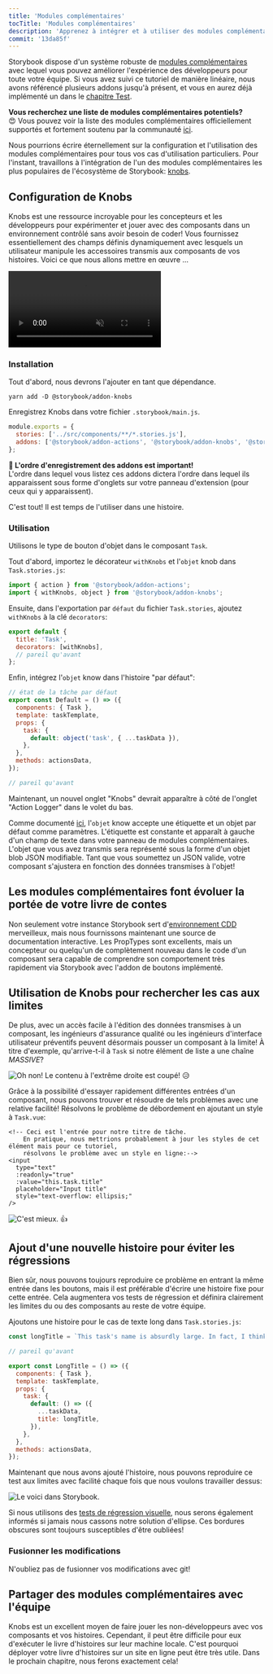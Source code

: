 ```yaml
---
title: 'Modules complémentaires'
tocTitle: 'Modules complémentaires'
description: 'Apprenez à intégrer et à utiliser des modules complémentaires à l aide d un exemple populaire'
commit: '13da85f'
---
```


Storybook dispose d'un système robuste de [modules complémentaires](https://storybook.js.org/docs/vue/configure/storybook-addons) avec lequel vous pouvez améliorer l'expérience des développeurs pour toute votre équipe. Si vous avez suivi ce tutoriel de manière linéaire, nous avons référencé plusieurs addons jusqu'à présent, et vous en aurez déjà implémenté un dans le [chapitre Test](/intro-to-storybook/vue/fr/test/).

<div class="aside">
<strong>Vous recherchez une liste de modules complémentaires potentiels?</strong>
<br/>
😍 Vous pouvez voir la liste des modules complémentaires officiellement supportés et fortement soutenu par la communauté <a href="https://storybook.js.org/addons/addon-gallery/">ici</a>.
</div>

Nous pourrions écrire éternellement sur la configuration et l'utilisation des modules complémentaires pour tous vos cas d'utilisation particuliers. Pour l'instant, travaillons à l'intégration de l'un des modules complémentaires les plus populaires de l'écosystème de Storybook: [knobs](https://github.com/storybookjs/addon-knobs).

## Configuration de Knobs

Knobs est une ressource incroyable pour les concepteurs et les développeurs pour expérimenter et jouer avec des composants dans un environnement contrôlé sans avoir besoin de coder! Vous fournissez essentiellement des champs définis dynamiquement avec lesquels un utilisateur manipule les accessoires transmis aux composants de vos histoires. Voici ce que nous allons mettre en œuvre ...

<video autoPlay muted playsInline loop>
  <source
    src="/intro-to-storybook/addon-knobs-demo.mp4"
    type="video/mp4"
  />
</video>

### Installation

Tout d'abord, nous devrons l'ajouter en tant que dépendance.

```shell
yarn add -D @storybook/addon-knobs
```

Enregistrez Knobs dans votre fichier `.storybook/main.js`.

```js:title=.storybook/main.js
module.exports = {
  stories: ['../src/components/**/*.stories.js'],
  addons: ['@storybook/addon-actions', '@storybook/addon-knobs', '@storybook/addon-links'],
};
```

<div class="aside">
<strong>📝 L'ordre d'enregistrement des addons est important!</strong>
<br/>
L'ordre dans lequel vous listez ces addons dictera l'ordre dans lequel ils apparaissent sous forme d'onglets sur votre panneau d'extension (pour ceux qui y apparaissent).
</div>

C'est tout! Il est temps de l'utiliser dans une histoire.

### Utilisation

Utilisons le type de bouton d'objet dans le composant `Task`.

Tout d'abord, importez le décorateur `withKnobs` et l'`objet` knob dans `Task.stories.js`:

```js:title=src/components/Task.stories.js
import { action } from '@storybook/addon-actions';
import { withKnobs, object } from '@storybook/addon-knobs';
```

Ensuite, dans l'exportation par `défaut` du fichier `Task.stories`, ajoutez `withKnobs` à la clé `decorators`:

```js:title=src/components/Task.stories.js
export default {
  title: 'Task',
  decorators: [withKnobs],
  // pareil qu'avant
};
```

Enfin, intégrez l'`objet` know dans l'histoire "par défaut":

```js:title=src/components/Task.stories.js
// état de la tâche par défaut
export const Default = () => ({
  components: { Task },
  template: taskTemplate,
  props: {
    task: {
      default: object('task', { ...taskData }),
    },
  },
  methods: actionsData,
});

// pareil qu'avant
```

Maintenant, un nouvel onglet "Knobs" devrait apparaître à côté de l'onglet "Action Logger" dans le volet du bas.

Comme documenté [ici](https://github.com/storybookjs/addon-knobs#object), l'`objet` know accepte une étiquette et un objet par défaut comme paramètres. L'étiquette est constante et apparaît à gauche d'un champ de texte dans votre panneau de modules complémentaires. L'objet que vous avez transmis sera représenté sous la forme d'un objet blob JSON modifiable. Tant que vous soumettez un JSON valide, votre composant s'ajustera en fonction des données transmises à l'objet!

## Les modules complémentaires font évoluer la portée de votre livre de contes

Non seulement votre instance Storybook sert d'[environnement CDD](https://www.componentdriven.org/) merveilleux, mais nous fournissons maintenant une source de documentation interactive. Les PropTypes sont excellents, mais un concepteur ou quelqu'un de complètement nouveau dans le code d'un composant sera capable de comprendre son comportement très rapidement via Storybook avec l'addon de boutons implémenté.

## Utilisation de Knobs pour rechercher les cas aux limites

De plus, avec un accès facile à l'édition des données transmises à un composant, les ingénieurs d'assurance qualité ou les ingénieurs d'interface utilisateur préventifs peuvent désormais pousser un composant à la limite! À titre d'exemple, qu'arrive-t-il à `Task` si notre élément de liste a une chaîne _MASSIVE_?

![Oh non! Le contenu à l'extrême droite est coupé!](/intro-to-storybook/addon-knobs-demo-edge-case.png) 😥

Grâce à la possibilité d'essayer rapidement différentes entrées d'un composant, nous pouvons trouver et résoudre de tels problèmes avec une relative facilité! Résolvons le problème de débordement en ajoutant un style à `Task.vue`:

```html:title=src/components/Task.vue
<!-- Ceci est l'entrée pour notre titre de tâche.
    En pratique, nous mettrions probablement à jour les styles de cet élément mais pour ce tutoriel,
    résolvons le problème avec un style en ligne:-->
<input
  type="text"
  :readonly="true"
  :value="this.task.title"
  placeholder="Input title"
  style="text-overflow: ellipsis;"
/>
```

![C'est mieux.](/intro-to-storybook/addon-knobs-demo-edge-case-resolved.png) 👍

## Ajout d'une nouvelle histoire pour éviter les régressions

Bien sûr, nous pouvons toujours reproduire ce problème en entrant la même entrée dans les boutons, mais il est préférable d'écrire une histoire fixe pour cette entrée. Cela augmentera vos tests de régression et définira clairement les limites du ou des composants au reste de votre équipe.

Ajoutons une histoire pour le cas de texte long dans `Task.stories.js`:

```js:title=src/components/Task.stories.js
const longTitle = `This task's name is absurdly large. In fact, I think if I keep going I might end up with content overflow. What will happen? The star that represents a pinned task could have text overlapping. The text could cut-off abruptly when it reaches the star. I hope not!`;

// pareil qu'avant

export const LongTitle = () => ({
  components: { Task },
  template: taskTemplate,
  props: {
    task: {
      default: () => ({
        ...taskData,
        title: longTitle,
      }),
    },
  },
  methods: actionsData,
});
```

Maintenant que nous avons ajouté l'histoire, nous pouvons reproduire ce test aux limites avec facilité chaque fois que nous voulons travailler dessus:

![Le voici dans Storybook.](/intro-to-storybook/addon-knobs-demo-edge-case-in-storybook.png)

Si nous utilisons des [tests de régression visuelle](/intro-to-storybook/vue/fr/test/), nous serons également informés si jamais nous cassons notre solution d'ellipse. Ces bordures obscures sont toujours susceptibles d'être oubliées!

### Fusionner les modifications

N'oubliez pas de fusionner vos modifications avec git!

## Partager des modules complémentaires avec l'équipe

Knobs est un excellent moyen de faire jouer les non-développeurs avec vos composants et vos histoires. Cependant, il peut être difficile pour eux d'exécuter le livre d'histoires sur leur machine locale. C'est pourquoi déployer votre livre d'histoires sur un site en ligne peut être très utile. Dans le prochain chapitre, nous ferons exactement cela!
